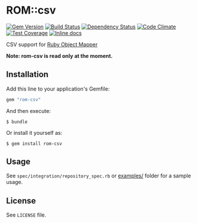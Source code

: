 [gem]: https://rubygems.org/gems/rom-csv
[travis]: https://travis-ci.org/rom-rb/rom-csv
[gemnasium]: https://gemnasium.com/rom-rb/rom-csv
[codeclimate]: https://codeclimate.com/github/rom-rb/rom-csv
[inchpages]: http://inch-ci.org/github/rom-rb/rom-csv

# ROM::csv

[![Gem Version](https://badge.fury.io/rb/rom-csv.svg)][gem]
[![Build Status](https://travis-ci.org/rom-rb/rom-csv.svg?branch=master)][travis]
[![Dependency Status](https://gemnasium.com/rom-rb/rom-csv.png)][gemnasium]
[![Code Climate](https://codeclimate.com/github/rom-rb/rom-csv/badges/gpa.svg)][codeclimate]
[![Test Coverage](https://codeclimate.com/github/rom-rb/rom-csv/badges/coverage.svg)][codeclimate]
[![Inline docs](http://inch-ci.org/github/rom-rb/rom-csv.svg?branch=master)][inchpages]

CSV support for [Ruby Object Mapper](https://github.com/rom-rb/rom)

**Note: rom-csv is read only at the moment.**

## Installation

Add this line to your application's Gemfile:

```ruby
gem "rom-csv"
```

And then execute:

    $ bundle

Or install it yourself as:

    $ gem install rom-csv

## Usage

See `spec/integration/repository_spec.rb` or [examples/](https://github.com/rom-rb/rom-csv/tree/master/examples) folder for a sample usage.

## License

See `LICENSE` file.
